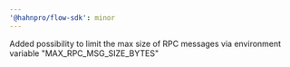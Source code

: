 ```yaml
---
'@hahnpro/flow-sdk': minor
---
```


Added possibility to limit the max size of RPC messages via environment variable "MAX_RPC_MSG_SIZE_BYTES"
